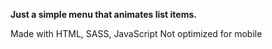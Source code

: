 **Just a simple menu that animates list items.**

Made with HTML, SASS, JavaScript
Not optimized for mobile
